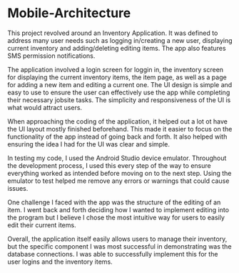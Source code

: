 # Mobile-Architecture

This project revolved around an Inventory Application. It was defined to address many user needs such as logging in/creating a new user, displaying current inventory and  adding/deleting editing items. The app also features SMS permission notifications.

The application involved a login screen for loggin in, the inventory screen for displaying the current inventory items, the item page, as well as a page for adding a new item and editing a current one. The UI design is simple and easy to use to ensure the user can effectively use the app while
completing their necessary jobsite tasks. The simplicity and responsiveness of the UI is what would attract users.

When approaching the coding of the application, it helped out a lot ot have the UI layout mostly finished beforehand. This made it easier to focus on the functionality of the app instead of going back and forth. It also helped with ensuring the idea I had for the UI was clear and simple.

In testing my code, I used the Android Studio device emulator. Throughout the development process, I used this every step of the way to ensure everything worked as intended before moving on to the next step. Using the emulator to test helped me remove any errors or warnings that could cause issues.

One challenge I faced with the app was the structure of the editing of an item. I went back and forth deciding how I wanted to implement editing into the program but I believe I chose the most intuitive way for users to easily edit their current items.

Overall, the application itself easily allows users to manage their inventory, but the specific component I was most successful in demonstrating was the database connections. I was able to successfully implement this for the user logins and the inventory items.
